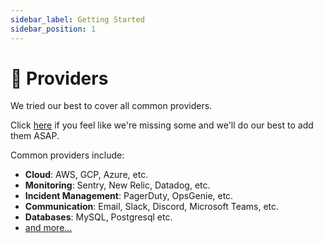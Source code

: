 ```yaml
---
sidebar_label: Getting Started
sidebar_position: 1
---
```


# 👾 Providers

We tried our best to cover all common providers.

Click [here](https://github.com/keephq/keep/issues/new?assignees=&labels=feature,provider&template=feature_request.md&title=Missing%20PROVIDER_NAME) if you feel like we're missing some and we'll do our best to add them ASAP.

Common providers include:

-   **Cloud**: AWS, GCP, Azure, etc.
-   **Monitoring**: Sentry, New Relic, Datadog, etc.
-   **Incident Management**: PagerDuty, OpsGenie, etc.
-   **Communication**: Email, Slack, Discord, Microsoft Teams, etc.
-   **Databases**: MySQL, Postgresql etc.
-   [and more...](https://github.com/keephq/keep/tree/main/keep/providers)
